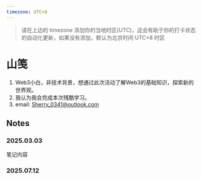 ```yaml
---
timezone: UTC+8
---
```


> 请在上边的 timezone 添加你的当地时区(UTC)，这会有助于你的打卡状态的自动化更新，如果没有添加，默认为北京时间 UTC+8 时区


# 山笺

1. Web3小白，非技术背景，想通过此次活动了解Web3的基础知识，探索新的世界观。
2. 我认为我会完成本次残酷学习。
3. email: Sherry_0341@outlook.com

## Notes

<!-- Content_START -->

### 2025.03.03

笔记内容

### 2025.07.12

<!-- Content_END -->
